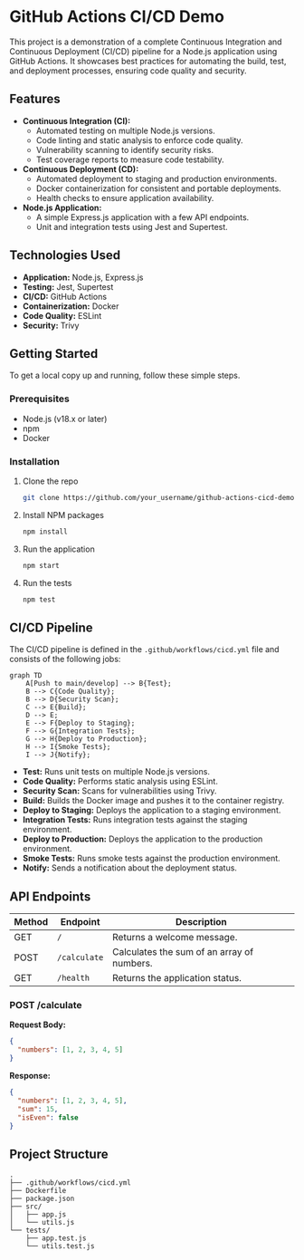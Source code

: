 # GitHub Actions CI/CD Demo

This project is a demonstration of a complete Continuous Integration and Continuous Deployment (CI/CD) pipeline for a Node.js application using GitHub Actions. It showcases best practices for automating the build, test, and deployment processes, ensuring code quality and security.

## Features

*   **Continuous Integration (CI):**
    *   Automated testing on multiple Node.js versions.
    *   Code linting and static analysis to enforce code quality.
    *   Vulnerability scanning to identify security risks.
    *   Test coverage reports to measure code testability.
*   **Continuous Deployment (CD):**
    *   Automated deployment to staging and production environments.
    *   Docker containerization for consistent and portable deployments.
    *   Health checks to ensure application availability.
*   **Node.js Application:**
    *   A simple Express.js application with a few API endpoints.
    *   Unit and integration tests using Jest and Supertest.

## Technologies Used

*   **Application:** Node.js, Express.js
*   **Testing:** Jest, Supertest
*   **CI/CD:** GitHub Actions
*   **Containerization:** Docker
*   **Code Quality:** ESLint
*   **Security:** Trivy

## Getting Started

To get a local copy up and running, follow these simple steps.

### Prerequisites

*   Node.js (v18.x or later)
*   npm
*   Docker

### Installation

1.  Clone the repo
    ```sh
    git clone https://github.com/your_username/github-actions-cicd-demo.git
    ```
2.  Install NPM packages
    ```sh
    npm install
    ```
3.  Run the application
    ```sh
    npm start
    ```
4.  Run the tests
    ```sh
    npm test
    ```

## CI/CD Pipeline

The CI/CD pipeline is defined in the `.github/workflows/cicd.yml` file and consists of the following jobs:

```mermaid
graph TD
    A[Push to main/develop] --> B{Test};
    B --> C{Code Quality};
    B --> D{Security Scan};
    C --> E{Build};
    D --> E;
    E --> F{Deploy to Staging};
    F --> G{Integration Tests};
    G --> H{Deploy to Production};
    H --> I{Smoke Tests};
    I --> J{Notify};
```

*   **Test:** Runs unit tests on multiple Node.js versions.
*   **Code Quality:** Performs static analysis using ESLint.
*   **Security Scan:** Scans for vulnerabilities using Trivy.
*   **Build:** Builds the Docker image and pushes it to the container registry.
*   **Deploy to Staging:** Deploys the application to a staging environment.
*   **Integration Tests:** Runs integration tests against the staging environment.
*   **Deploy to Production:** Deploys the application to the production environment.
*   **Smoke Tests:** Runs smoke tests against the production environment.
*   **Notify:** Sends a notification about the deployment status.

## API Endpoints

| Method | Endpoint     | Description                  |
| ------ | ------------ | ---------------------------- |
| GET    | `/`          | Returns a welcome message.   |
| POST   | `/calculate` | Calculates the sum of an array of numbers. |
| GET    | `/health`    | Returns the application status. |

### POST /calculate

**Request Body:**

```json
{
  "numbers": [1, 2, 3, 4, 5]
}
```

**Response:**

```json
{
  "numbers": [1, 2, 3, 4, 5],
  "sum": 15,
  "isEven": false
}
```

## Project Structure

```
.
├── .github/workflows/cicd.yml
├── Dockerfile
├── package.json
├── src/
│   ├── app.js
│   └── utils.js
└── tests/
    ├── app.test.js
    └── utils.test.js
```